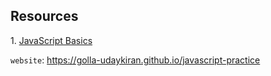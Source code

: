 <h2>Resources</h2>
<p>1. <a href="https://supersimple.dev/js-basics">JavaScript Basics</a></p>

<code>website</code>: https://golla-udaykiran.github.io/javascript-practice
